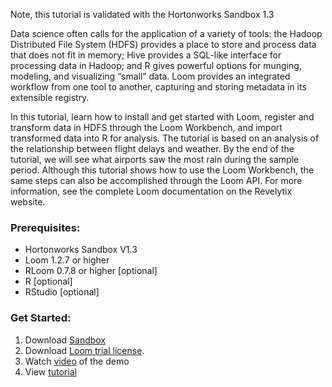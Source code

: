 Note, this tutorial is validated with the Hortonworks Sandbox 1.3

Data science often calls for the application of a variety of tools: the Hadoop Distributed File System (HDFS) provides a place to store and process data that does not fit in memory; Hive provides a SQL-like interface for processing data in Hadoop; and R gives powerful options for munging, modeling, and visualizing “small” data. Loom provides an integrated workflow from one tool to another, capturing and storing metadata in its extensible registry.

In this tutorial, learn how to install and get started with Loom, register and transform data in HDFS through the Loom Workbench, and import transformed data into R for analysis. The tutorial is based on an analysis of the relationship between flight delays and weather. By the end of the tutorial, we will see what airports saw the most rain during the sample period. Although this tutorial shows how to use the Loom Workbench, the same steps can also be accomplished through the Loom API. For more information, see the complete Loom documentation on the Revelytix website.

### Prerequisites:

*   Hortonworks Sandbox V1.3
*   Loom 1.2.7 or higher
*   RLoom 0.7.8 or higher [optional]
*   R [optional]
*   RStudio [optional]

### Get Started:

1.  Download [Sandbox](http://hortonworks.com/sandbox/)
2.  Download [Loom trial license](http://www.revelytix.com/?q=content/download-loom-trial).
3.  Watch [video](https://www.youtube.com/watch?feature=player_embedded&v=cqpvO-shB1Q) of the demo
4.  View [tutorial](/assets/1-3/loom/UsingLoomHortonworksSandbox_v1.2.pdf)
